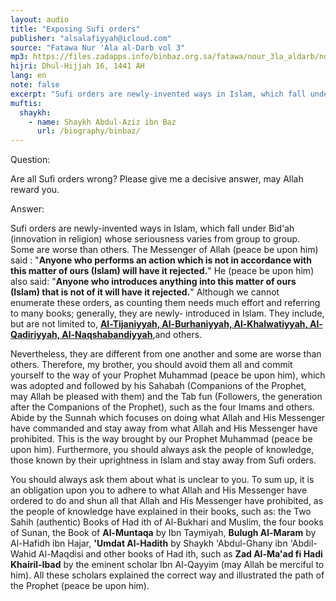 ```yaml
---
layout: audio
title: "Exposing Sufi orders"
publisher: "alsalafiyyah@icloud.com"
source: "Fatawa Nur 'Ala al-Darb vol 3"
mp3: https://files.zadapps.info/binbaz.org.sa/fatawa/nour_3la_aldarb/nour_923/nour_92304.mp3
hijri: Dhul-Hijjah 16, 1441 AH
lang: en
note: false
excerpt: "Sufi orders are newly-invented ways in Islam, which fall under Bid'ah (innovation in religion) whose seriousness varies from group to group. Some are worse than others."
muftis:
  shaykh: 
    - name: Shaykh Abdul-Aziz ibn Baz
      url: /biography/binbaz/
---
```


Question:

Are all Sufi orders wrong? Please give me a decisive answer, may Allah reward you.

Answer:

Sufi orders are newly-invented ways in Islam, which fall under Bid'ah (innovation in religion) whose seriousness varies from group to group. Some are worse than others. The Messenger of Allah (peace be upon him) said : "**Anyone who performs an action which is not in accordance with this matter of ours (Islam) will have it rejected.**" He (peace be upon him) also said: "**Anyone who introduces anything into this matter of ours (Islam) that is not of it will have it rejected.**" Although we cannot enumerate these orders, as counting them needs much effort and referring to many books; generally, they are newly- introduced in Islam. They include, but are not limited to, [**Al-Tijaniyyah, Al-Burhaniyyah, Al-Khalwatiyyah, Al-Qadiriyyah, Al-Naqshabandiyyah**](/sects/sufism/),and others. 

Nevertheless, they are different from one another and some are worse than others. Therefore, my brother, you should avoid them all and commit yourself to the way of your Prophet Muhammad (peace be upon him), which was adopted and followed by his Sahabah (Companions of the Prophet, may Allah be pleased with them) and the Tab fun (Followers, the generation after the Companions of the Prophet), such as the four Imams and others. Abide by the Sunnah which focuses on doing what Allah and His Messenger have commanded and stay away from what Allah and His Messenger have prohibited. This is the way brought by our Prophet Muhammad (peace be upon him). Furthermore, you should always ask the people of knowledge, those known by their uprightness in Islam and stay away from Sufi orders. 

You should always ask them about what is unclear to you. To sum up, it is an obligation upon you to adhere to what Allah and His Messenger have ordered to do and shun all that Allah and His Messenger have prohibited, as the people of knowledge have explained in their books, such as: the Two Sahih (authentic) Books of Had ith of Al-Bukhari and Muslim, the four books of Sunan, the Book of **Al-Muntaqa** by Ibn Taymiyah, **Bulugh Al-Maram** by Al-Hafidh ibn Hajar, **'Umdat Al-Hadith** by Shaykh 'Abdul-Ghany ibn 'Abdil-Wahid Al-Maqdisi and other books of Had ith, such as **Zad Al-Ma'ad fi Hadi Khairil-Ibad** by the eminent scholar Ibn Al-Qayyim (may Allah be merciful to him). All these scholars explained the correct way and illustrated the path of the Prophet (peace be upon him). 

